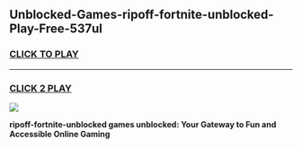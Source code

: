 
## Unblocked-Games-ripoff-fortnite-unblocked-Play-Free-537ul
<h3>
<a href="https://premium76.site?title=ripoff-fortnite-unblocked&ref=20M">CLICK TO PLAY</a></h3>
<hr>

<h3>
<a href="https://premium76.site?title=ripoff-fortnite-unblocked&ref=20M">CLICK 2 PLAY</a>
  
</h3>

<a href="https://premium76.site?title=ripoff-fortnite-unblocked&ref=19M"><img src="https://clearcache.store/games.png"></a>


**ripoff-fortnite-unblocked games unblocked: Your Gateway to Fun and Accessible Online Gaming**

